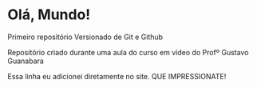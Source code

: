 # Olá, Mundo!
 Primeiro repositório Versionado de Git e Github

Repositório criado durante uma aula do curso em vídeo do Profº Gustavo Guanabara
 
 Essa linha eu adicionei diretamente no site. QUE IMPRESSIONATE!
